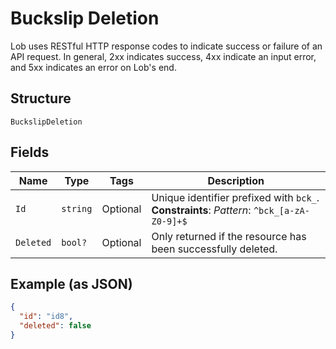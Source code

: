 
# Buckslip Deletion

Lob uses RESTful HTTP response codes to indicate success or failure of an API request. In general, 2xx indicates success, 4xx indicate an input error, and 5xx indicates an error on Lob's end.

## Structure

`BuckslipDeletion`

## Fields

| Name | Type | Tags | Description |
|  --- | --- | --- | --- |
| `Id` | `string` | Optional | Unique identifier prefixed with `bck_`.<br>**Constraints**: *Pattern*: `^bck_[a-zA-Z0-9]+$` |
| `Deleted` | `bool?` | Optional | Only returned if the resource has been successfully deleted. |

## Example (as JSON)

```json
{
  "id": "id8",
  "deleted": false
}
```

